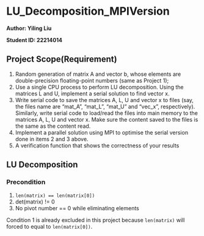 # LU_Decomposition_MPIVersion

**Author: Yiling Liu**

**Student ID: 22214014**

## Project Scope(Requirement)

1. Random generation of matrix A and vector b, whose elements are double-precision floating-point numbers (same as Project 1);
2. Use a single CPU process to perform LU decomposition. Using the matrices L and U, implement a serial solution to find vector x.
3. Write serial code to save the matrices A, L, U and vector x to files (say, the files name are “mat_A”, “mat_L”, “mat_U” and “vec_x”, respectively). Similarly, write serial code to load/read the files into main memory to the matrices A, L, U and vector x. Make sure the content saved to the files is the same as the content read.
4. Implement a parallel solution using MPI to optimise the serial version done in items 2 and 3 above.
5. A verification function that shows the correctness of your results

## LU Decomposition

### Precondition

1. `len(matrix) == len(matrix[0])`
2. det(matrix) != 0
3. No pivot number == 0 while eliminating elements

Condition 1 is already excluded in this project because `len(matrix)` will forced to equal to `len(matrix[0])`.